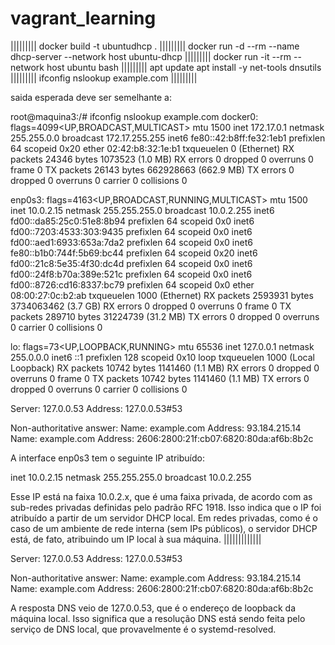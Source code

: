 # vagrant_learning
|||||||||
docker build -t ubuntudhcp .
|||||||||
docker run -d --rm --name dhcp-server --network host ubuntu-dhcp
|||||||||
docker run -it --rm --network host ubuntu bash
|||||||||
apt update
apt install -y net-tools dnsutils
|||||||||
ifconfig
nslookup example.com
|||||||||


saida esperada deve ser semelhante a:


root@maquina3:/# ifconfig
nslookup example.com
docker0: flags=4099<UP,BROADCAST,MULTICAST>  mtu 1500
        inet 172.17.0.1  netmask 255.255.0.0  broadcast 172.17.255.255
        inet6 fe80::42:b8ff:fe32:1eb1  prefixlen 64  scopeid 0x20<link>
        ether 02:42:b8:32:1e:b1  txqueuelen 0  (Ethernet)
        RX packets 24346  bytes 1073523 (1.0 MB)
        RX errors 0  dropped 0  overruns 0  frame 0
        TX packets 26143  bytes 662928663 (662.9 MB)
        TX errors 0  dropped 0 overruns 0  carrier 0  collisions 0

enp0s3: flags=4163<UP,BROADCAST,RUNNING,MULTICAST>  mtu 1500
        inet 10.0.2.15  netmask 255.255.255.0  broadcast 10.0.2.255
        inet6 fd00::da85:25c0:51e8:8b94  prefixlen 64  scopeid 0x0<global>
        inet6 fd00::7203:4533:303:9435  prefixlen 64  scopeid 0x0<global>
        inet6 fd00::aed1:6933:653a:7da2  prefixlen 64  scopeid 0x0<global>
        inet6 fe80::b1b0:744f:5b69:bc44  prefixlen 64  scopeid 0x20<link>
        inet6 fd00::21c8:5e35:4f30:dc4d  prefixlen 64  scopeid 0x0<global>
        inet6 fd00::24f8:b70a:389e:521c  prefixlen 64  scopeid 0x0<global>
        inet6 fd00::8726:cd16:8337:bc79  prefixlen 64  scopeid 0x0<global>
        ether 08:00:27:0c:b2:ab  txqueuelen 1000  (Ethernet)
        RX packets 2593931  bytes 3734063462 (3.7 GB)
        RX errors 0  dropped 0  overruns 0  frame 0
        TX packets 289710  bytes 31224739 (31.2 MB)
        TX errors 0  dropped 0 overruns 0  carrier 0  collisions 0

lo: flags=73<UP,LOOPBACK,RUNNING>  mtu 65536
        inet 127.0.0.1  netmask 255.0.0.0
        inet6 ::1  prefixlen 128  scopeid 0x10<host>
        loop  txqueuelen 1000  (Local Loopback)
        RX packets 10742  bytes 1141460 (1.1 MB)
        RX errors 0  dropped 0  overruns 0  frame 0
        TX packets 10742  bytes 1141460 (1.1 MB)
        TX errors 0  dropped 0 overruns 0  carrier 0  collisions 0

Server:		127.0.0.53
Address:	127.0.0.53#53

Non-authoritative answer:
Name:	example.com
Address: 93.184.215.14
Name:	example.com
Address: 2606:2800:21f:cb07:6820:80da:af6b:8b2c





A interface enp0s3 tem o seguinte IP atribuído:

inet 10.0.2.15  netmask 255.255.255.0  broadcast 10.0.2.255

Esse IP está na faixa 10.0.2.x, que é uma faixa privada, de acordo com as sub-redes privadas definidas pelo padrão RFC 1918. Isso indica que o IP foi atribuído a partir de um servidor DHCP local. Em redes privadas, como é o caso de um ambiente de rede interna (sem IPs públicos), o servidor DHCP está, de fato, atribuindo um IP local à sua máquina.
|||||||||||||

Server: 127.0.0.53
Address: 127.0.0.53#53

Non-authoritative answer:
Name: example.com
Address: 93.184.215.14
Name: example.com
Address: 2606:2800:21f:cb07:6820:80da:af6b:8b2c

A resposta DNS veio de 127.0.0.53, que é o endereço de loopback da máquina local. Isso significa que a resolução DNS está sendo feita pelo serviço de DNS local, que provavelmente é o systemd-resolved.
